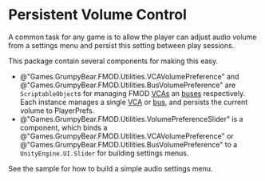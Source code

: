 ﻿---
uid: manual.volumecontrol.md
---

# Persistent Volume Control
A common task for any game is to allow the player can adjust audio volume from 
a settings menu and persist this setting between play sessions.

This package contain several components for making this easy.

- @"Games.GrumpyBear.FMOD.Utilities.VCAVolumePreference" and @"Games.GrumpyBear.FMOD.Utilities.BusVolumePreference"
  are `ScriptableObject`s for managing FMOD [VCAs](https://fmod.com/resources/documentation-studio?version=2.01&page=mixing.html#vcas) an
  [buses](https://fmod.com/resources/documentation-studio?version=2.01&page=glossary.html#bus) respectively.
  Each instance manages a single [VCA](https://fmod.com/resources/documentation-studio?version=2.01&page=mixing.html#vcas) or
  [bus](https://fmod.com/resources/documentation-studio?version=2.01&page=glossary.html#bus), and persists the current volume to PlayerPrefs.
- @"Games.GrumpyBear.FMOD.Utilities.VolumePreferenceSlider" is a component, which binds a  @"Games.GrumpyBear.FMOD.Utilities.VCAVolumePreference"
  or @"Games.GrumpyBear.FMOD.Utilities.BusVolumePreference" to a `UnityEngine.UI.Slider` for building settings menus.

See the sample for how to build a simple audio settings menu.
